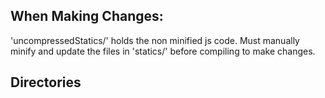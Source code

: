 ## When Making Changes:

'uncompressedStatics/' holds the non minified js code. Must manually minify and update the files in 'statics/'
before compiling to make changes.

## Directories
